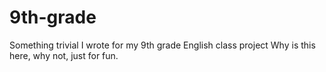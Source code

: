 # 9th-grade
Something trivial I wrote for my 9th grade English class project
Why is this here, why not, just for fun.
